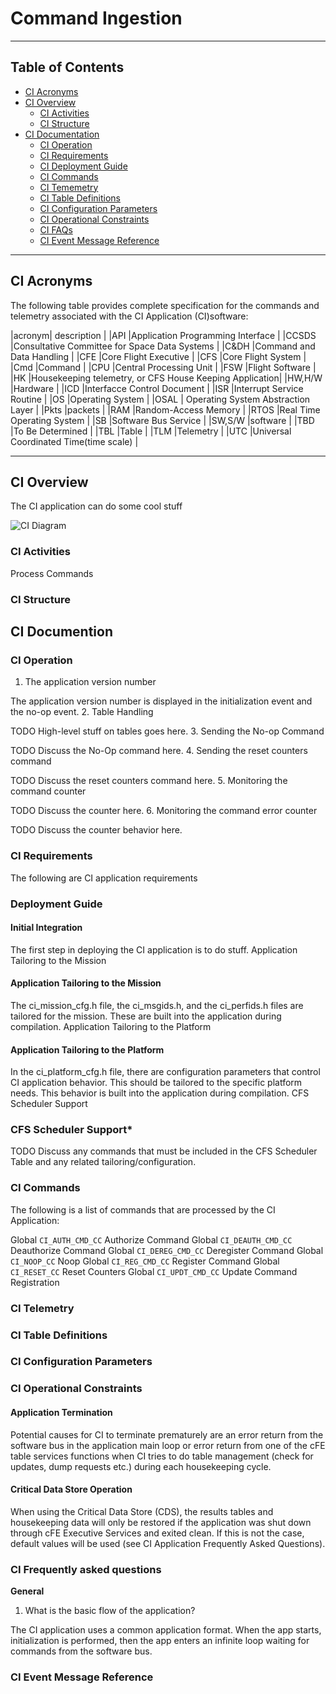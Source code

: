 # Command Ingestion

***
## Table of Contents

* [CI Acronyms](#ci-acronyms)
* [CI Overview](#ci-overview)
  * [CI Activities](#ci-activities)
  * [CI Structure](#ci-structure)
* [CI Documentation](#ci-documentation)
  * [CI Operation](#ci-operation:)
  * [CI Requirements](#ci-requirements:)
  * [CI Deployment Guide](#ci-deployment-guide:)
  * [CI Commands](#ci-commands:)
  * [CI Tememetry](#ci-telemetry:)
  * [CI Table Definitions](#ci-table-definitions:)
  * [CI Configuration Parameters](#ci-configuration-parameters:)
  * [CI Operational Constraints](#ci-operational-constraints:)
  * [CI FAQs](#ci-faqs:)
  * [CI Event Message Reference](#ci-event-message-reference:)
***
## CI Acronyms

The following table provides complete specification for the commands and telemetry associated with the CI Application (CI)software:

|acronym| description						 |
|API	|Application Programming Interface			 |
|CCSDS	|Consultative Committee for Space Data Systems		 |
|C&DH	|Command and Data Handling				 |
|CFE	|Core Flight Executive					 |
|CFS	|Core Flight System					 |
|Cmd	|Command						 |
|CPU	|Central Processing Unit				 |
|FSW	|Flight Software					 |
|HK	|Housekeeping telemetry, or CFS House Keeping Application|
|HW,H/W	|Hardware						 |
|ICD	|Interfacce Control Document				 |
|ISR	|Interrupt Service Routine				 |
|OS	|Operating System					 |
|OSAL	| Operating System Abstraction Layer			 |
|Pkts	|packets						 |
|RAM 	|Random-Access Memory					 |
|RTOS	|Real Time Operating System				 |
|SB	|Software Bus Service					 |
|SW,S/W	|software						 |
|TBD	|To Be Determined					 |
|TBL	|Table							 |
|TLM	|Telemetry						 |
|UTC	|Universal Coordinated Time(time scale)			 |

***
## CI Overview

The CI application can do some cool stuff

![CI Diagram]()

### CI Activities

Process Commands

### CI Structure



## CI Documention



### CI Operation
1. The application version number

The application version number is displayed in the initialization event and the no-op event.
2. Table Handling

TODO High-level stuff on tables goes here.
3. Sending the No-op Command

TODO Discuss the No-Op command here.
4. Sending the reset counters command

TODO Discuss the reset counters command here.
5. Monitoring the command counter

TODO Discuss the counter here.
6. Monitoring the command error counter

TODO Discuss the counter behavior here.


### CI Requirements

The following are CI application requirements

### Deployment Guide

#### **Initial Integration**
The first step in deploying the CI application is to do stuff.
Application Tailoring to the Mission

#### **Application Tailoring to the Mission**
The ci_mission_cfg.h file, the ci_msgids.h, and the ci_perfids.h files are tailored for the mission. These are built into the application during compilation.
Application Tailoring to the Platform

#### **Application Tailoring to the Platform**
In the ci_platform_cfg.h file, there are configuration parameters that control CI application behavior. This should be tailored to the specific platform needs. This behavior is built into the application during compilation.
CFS Scheduler Support

### **CFS Scheduler Support***
TODO Discuss any commands that must be included in the CFS Scheduler Table and any related tailoring/configuration.

### CI Commands

The following is a list of commands that are processed by the CI Application:

Global `CI_AUTH_CMD_CC`
    Authorize Command 
Global `CI_DEAUTH_CMD_CC`
    Deauthorize Command 
Global `CI_DEREG_CMD_CC`
    Deregister Command 
Global `CI_NOOP_CC`
    Noop 
Global `CI_REG_CMD_CC`
    Register Command 
Global `CI_RESET_CC`
    Reset Counters 
Global `CI_UPDT_CMD_CC`
    Update Command Registration 

### CI Telemetry



### CI Table Definitions



### CI Configuration Parameters



### CI Operational Constraints

#### **Application Termination**

Potential causes for CI to terminate prematurely are an error return from the software bus in the application 
main loop or error return from one of the cFE table services functions when CI tries to do table management
(check for updates, dump requests etc.) during each housekeeping cycle.

#### **Critical Data Store Operation**

When using the Critical Data Store (CDS), the results tables and housekeeping data will only be restored if the 
application was shut down through cFE Executive Services and exited clean. If this is not the case, default values
will be used (see CI Application Frequently Asked Questions).

### CI Frequently asked questions

**General**

1. What is the basic flow of the application?

The CI application uses a common application format. When the app starts, initialization is performed, then the app 
enters an infinite loop waiting for commands from the software bus. 

### CI Event Message Reference





